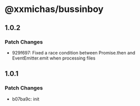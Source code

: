 # @xxmichas/bussinboy

## 1.0.2

### Patch Changes

- 929f697: Fixed a race condition between Promise.then and EventEmitter.emit when processing files

## 1.0.1

### Patch Changes

- b07ba9c: init
